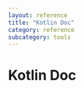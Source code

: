 ```yaml
---
layout: reference
title: "Kotlin Doc"
category: reference
subcategory: tools
---
```


# Kotlin Doc

